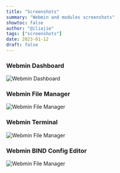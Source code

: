 ```yaml
---
title: "Screenshots"
summary: "Webmin and modules screenshots"
showtoc: false
author: "@iliajie"
tags: ["screenshots"]
date: 2023-01-12
draft: false
---
```


### Webmin Dashboard
![Webmin Dashboard](/images/webmin_2.010_-_dashboard.png)

### Webmin File Manager
![Webmin File Manager](/images/webmin_2.010_-_file_manager.png)

### Webmin Terminal
![Webmin File Manager](/images/webmin_2.010_-_terminal.png)

### Webmin BIND Config Editor
![Webmin File Manager](/images/webmin_2.010_-_bind_config_editor.png)
